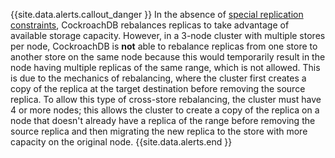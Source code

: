 {{site.data.alerts.callout_danger }}
In the absence of [special replication constraints](configure-replication-zones.html), CockroachDB rebalances replicas to take advantage of available storage capacity. However, in a 3-node cluster with multiple stores per node, CockroachDB is **not** able to rebalance replicas from one store to another store on the same node because this would temporarily result in the node having multiple replicas of the same range, which is not allowed. This is due to the mechanics of rebalancing, where the cluster first creates a copy of the replica at the target destination before removing the source replica. To allow this type of cross-store rebalancing, the cluster must have 4 or more nodes; this allows the cluster to create a copy of the replica on a node that doesn't already have a replica of the range before removing the source replica and then migrating the new replica to the store with more capacity on the original node.
{{site.data.alerts.end }}
